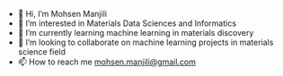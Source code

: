 - 👋 Hi, I’m Mohsen Manjili
- 👀 I’m interested in Materials Data Sciences and Informatics
- 🌱 I’m currently learning machine learning in materials discovery
- 💞️ I’m looking to collaborate on machine learning projects in materials science field 
- 📫 How to reach me mohsen.manjili@gmail.com

<!---
Manjili7/Manjili7 is a ✨ special ✨ repository because its `README.md` (this file) appears on your GitHub profile.
You can click the Preview link to take a look at your changes.
--->
